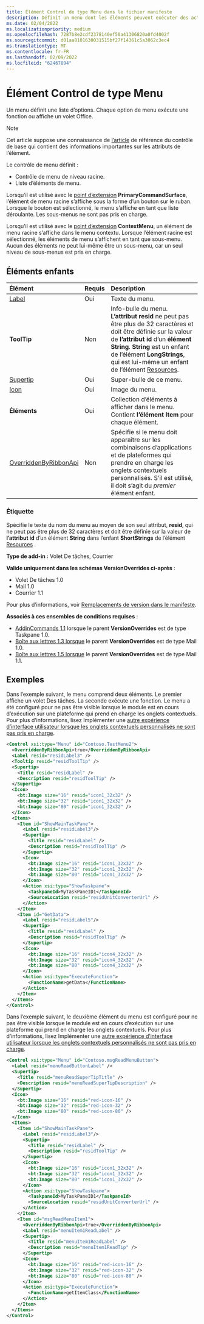 ```yaml
---
title: Élément Control de type Menu dans le fichier manifeste
description: Définit un menu dont les éléments peuvent exécuter des actions ou lancer des volets Des tâches.
ms.date: 02/04/2022
ms.localizationpriority: medium
ms.openlocfilehash: 7287b8e2cdf2378140ef50a41306820a0fd4002f
ms.sourcegitcommit: d01aa8101630031515bf27f14361c5a3062c3ec4
ms.translationtype: MT
ms.contentlocale: fr-FR
ms.lasthandoff: 02/09/2022
ms.locfileid: "62467894"
---
```

# <a name="control-element-of-type-menu"></a>Élément Control de type Menu

Un menu définit une liste d’options. Chaque option de menu exécute une fonction ou affiche un volet Office.

> [!NOTE]
> Cet article suppose une connaissance de [l’article](control.md) de référence du contrôle de base qui contient des informations importantes sur les attributs de l’élément.

Le contrôle de menu définit :

- Contrôle de menu de niveau racine.
- Liste d’éléments de menu.

Lorsqu’il est utilisé avec le [point d’extension](extensionpoint.md) **PrimaryCommandSurface**, l’élément de menu racine s’affiche sous la forme d’un bouton sur le ruban. Lorsque le bouton est sélectionné, le menu s’affiche en tant que liste déroulante. Les sous-menus ne sont pas pris en charge.

Lorsqu’il est utilisé avec le [point d’extension](extensionpoint.md) **ContextMenu**, un élément de menu racine s’affiche dans le menu contextu. Lorsque l’élément racine est sélectionné, les éléments de menu s’affichent en tant que sous-menu. Aucun des éléments ne peut lui-même être un sous-menu, car un seul niveau de sous-menus est pris en charge.

## <a name="child-elements"></a>Éléments enfants

|  Élément |  Requis  |  Description  |
|:-----|:-----|:-----|
|  [Label](#label)     | Oui |  Texte du menu. |
|  **ToolTip**    |Non|Info-bulle du menu. **L’attribut resid** ne peut pas être plus de 32 caractères et doit être définie sur la valeur de **l’attribut id** d’un **élément String**. **String** est un enfant de l’élément **LongStrings**, qui est lui-même un enfant de l’élément [Resources](resources.md).|
|  [Supertip](supertip.md)  | Oui |  Super-bulle de ce menu.    |
|  [Icon](icon.md)      | Oui |  Image du menu.         |
|  **Éléments**     | Oui |  Collection d’éléments à afficher dans le menu. Contient **l’élément Item** pour chaque élément. |
|  [OverriddenByRibbonApi](overriddenbyribbonapi.md)      | Non |  Spécifie si le menu doit apparaître sur les combinaisons d’applications et de plateformes qui prendre en charge les onglets contextuels personnalisés. S’il est utilisé, il doit s’agit du *premier* élément enfant. |

### <a name="label"></a>Étiquette

Spécifie le texte du nom du menu au moyen de son seul attribut, **resid**, qui ne peut pas être plus de 32 caractères et doit être définie sur la valeur de **l’attribut id** d’un élément **String** dans l’enfant **ShortStrings** de l’élément [Resources](resources.md) .

**Type de add-in :** Volet De tâches, Courrier

**Valide uniquement dans les schémas VersionOverrides ci-après** :

- Volet De tâches 1.0
- Mail 1.0
- Courrier 1.1

Pour plus d’informations, voir [Remplacements de version dans le manifeste](../../develop/add-in-manifests.md#version-overrides-in-the-manifest).

**Associés à ces ensembles de conditions requises** :

- [AddinCommands 1.1](../requirement-sets/add-in-commands-requirement-sets.md) lorsque le parent **VersionOverrides** est de type Taskpane 1.0.
- [Boîte aux lettres 1.3 lorsque](../../reference/objectmodel/requirement-set-1.3/outlook-requirement-set-1.3.md) le parent **VersionOverrides** est de type Mail 1.0.
- [Boîte aux lettres 1.5 lorsque](../../reference/objectmodel/requirement-set-1.5/outlook-requirement-set-1.5.md) le parent **VersionOverrides** est de type Mail 1.1.

## <a name="examples"></a>Exemples

Dans l’exemple suivant, le menu comprend deux éléments. Le premier affiche un volet Des tâches. La seconde exécute une fonction. Le menu a été configuré pour ne  pas être visible lorsque le module est en cours d’exécution sur une plateforme qui prend en charge les onglets contextuels. Pour plus d’informations, lisez Implémenter une [autre expérience d’interface utilisateur lorsque les onglets contextuels personnalisés ne sont pas pris en charge](../../design/contextual-tabs.md#implement-an-alternate-ui-experience-when-custom-contextual-tabs-are-not-supported).

```xml
<Control xsi:type="Menu" id="Contoso.TestMenu2">
  <OverriddenByRibbonApi>true</OverriddenByRibbonApi>
  <Label resid="residLabel3" />
  <Tooltip resid="residToolTip" />
  <Supertip>
    <Title resid="residLabel" />
    <Description resid="residToolTip" />
  </Supertip>
  <Icon>
    <bt:Image size="16" resid="icon1_32x32" />
    <bt:Image size="32" resid="icon1_32x32" />
    <bt:Image size="80" resid="icon1_32x32" />
  </Icon>
  <Items>
    <Item id="ShowMainTaskPane">
      <Label resid="residLabel3"/>
      <Supertip>
        <Title resid="residLabel" />
        <Description resid="residToolTip" />
      </Supertip>
      <Icon>
        <bt:Image size="16" resid="icon1_32x32" />
        <bt:Image size="32" resid="icon1_32x32" />
        <bt:Image size="80" resid="icon1_32x32" />
      </Icon>
      <Action xsi:type="ShowTaskpane">
        <TaskpaneId>MyTaskPaneID1</TaskpaneId>
        <SourceLocation resid="residUnitConverterUrl" />
      </Action>
    </Item>
    <Item id="GetData">
      <Label resid="residLabel5"/>
      <Supertip>
        <Title resid="residLabel" />
        <Description resid="residToolTip" />
      </Supertip>
      <Icon>
        <bt:Image size="16" resid="icon4_32x32" />
        <bt:Image size="32" resid="icon4_32x32" />
        <bt:Image size="80" resid="icon4_32x32" />
      </Icon>
      <Action xsi:type="ExecuteFunction">
        <FunctionName>getData</FunctionName>
      </Action>
    </Item>
  </Items>
</Control>

```

Dans l’exemple suivant, le deuxième élément du menu est configuré pour ne  pas être visible lorsque le module est en cours d’exécution sur une plateforme qui prend en charge les onglets contextuels. Pour plus d’informations, lisez Implémenter une [autre expérience d’interface utilisateur lorsque les onglets contextuels personnalisés ne sont pas pris en charge](../../design/contextual-tabs.md#implement-an-alternate-ui-experience-when-custom-contextual-tabs-are-not-supported).

```xml
<Control xsi:type="Menu" id="Contoso.msgReadMenuButton">
  <Label resid="menuReadButtonLabel" />
  <Supertip>
    <Title resid="menuReadSuperTipTitle" />
    <Description resid="menuReadSuperTipDescription" />
  </Supertip>
  <Icon>
    <bt:Image size="16" resid="red-icon-16" />
    <bt:Image size="32" resid="red-icon-32" />
    <bt:Image size="80" resid="red-icon-80" />
  </Icon>
  <Items>
    <Item id="ShowMainTaskPane">
      <Label resid="residLabel3"/>
      <Supertip>
        <Title resid="residLabel" />
        <Description resid="residToolTip" />
      </Supertip>
      <Icon>
        <bt:Image size="16" resid="icon1_32x32" />
        <bt:Image size="32" resid="icon1_32x32" />
        <bt:Image size="80" resid="icon1_32x32" />
      </Icon>
      <Action xsi:type="ShowTaskpane">
        <TaskpaneId>MyTaskPaneID1</TaskpaneId>
        <SourceLocation resid="residUnitConverterUrl" />
      </Action>
    </Item>
    <Item id="msgReadMenuItem1">
      <OverriddenByRibbonApi>true</OverriddenByRibbonApi>
      <Label resid="menuItem1ReadLabel" />
      <Supertip>
        <Title resid="menuItem1ReadLabel" />
        <Description resid="menuItem1ReadTip" />
      </Supertip>
      <Icon>
        <bt:Image size="16" resid="red-icon-16" />
        <bt:Image size="32" resid="red-icon-32" />
        <bt:Image size="80" resid="red-icon-80" />
      </Icon>
      <Action xsi:type="ExecuteFunction">
        <FunctionName>getItemClass</FunctionName>
      </Action>
    </Item>
  </Items>
</Control>
```
